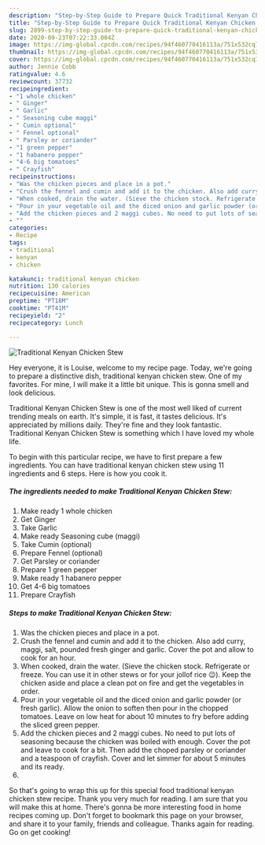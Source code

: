 ```yaml
---
description: "Step-by-Step Guide to Prepare Quick Traditional Kenyan Chicken Stew"
title: "Step-by-Step Guide to Prepare Quick Traditional Kenyan Chicken Stew"
slug: 2899-step-by-step-guide-to-prepare-quick-traditional-kenyan-chicken-stew
date: 2020-09-23T07:22:33.004Z
image: https://img-global.cpcdn.com/recipes/94f460770416113a/751x532cq70/traditional-kenyan-chicken-stew-recipe-main-photo.jpg
thumbnail: https://img-global.cpcdn.com/recipes/94f460770416113a/751x532cq70/traditional-kenyan-chicken-stew-recipe-main-photo.jpg
cover: https://img-global.cpcdn.com/recipes/94f460770416113a/751x532cq70/traditional-kenyan-chicken-stew-recipe-main-photo.jpg
author: Jennie Cobb
ratingvalue: 4.6
reviewcount: 37732
recipeingredient:
- "1 whole chicken"
- " Ginger"
- " Garlic"
- " Seasoning cube maggi"
- " Cumin optional"
- " Fennel optional"
- " Parsley or coriander"
- "1 green pepper"
- "1 habanero pepper"
- "4-6 big tomatoes"
- " Crayfish"
recipeinstructions:
- "Was the chicken pieces and place in a pot."
- "Crush the fennel and cumin and add it to the chicken. Also add curry, maggi, salt, pounded fresh ginger and garlic. Cover the pot and allow to cook for an hour."
- "When cooked, drain the water. (Sieve the chicken stock. Refrigerate or freeze. You can use it in other stews or for your jollof rice 😉). Keep the chicken aside and place a clean pot on fire and get the vegetables in order."
- "Pour in your vegetable oil and the diced onion and garlic powder (or fresh garlic). Allow the onion to soften then pour in the chopped tomatoes. Leave on low heat for about 10 minutes to fry before adding the sliced green pepper."
- "Add the chicken pieces and 2 maggi cubes. No need to put lots of seasoning because the chicken was boiled with enough. Cover the pot and leave to cook for a bit. Then add the choped parsley or coriander and a teaspoon of crayfish. Cover and let simmer for about 5 minutes and its ready."
- ""
categories:
- Recipe
tags:
- traditional
- kenyan
- chicken

katakunci: traditional kenyan chicken 
nutrition: 130 calories
recipecuisine: American
preptime: "PT18M"
cooktime: "PT41M"
recipeyield: "2"
recipecategory: Lunch

---
```



![Traditional Kenyan Chicken Stew](https://img-global.cpcdn.com/recipes/94f460770416113a/751x532cq70/traditional-kenyan-chicken-stew-recipe-main-photo.jpg)

Hey everyone, it is Louise, welcome to my recipe page. Today, we're going to prepare a distinctive dish, traditional kenyan chicken stew. One of my favorites. For mine, I will make it a little bit unique. This is gonna smell and look delicious.



Traditional Kenyan Chicken Stew is one of the most well liked of current trending meals on earth. It's simple, it is fast, it tastes delicious. It's appreciated by millions daily. They're fine and they look fantastic. Traditional Kenyan Chicken Stew is something which I have loved my whole life.


To begin with this particular recipe, we have to first prepare a few ingredients. You can have traditional kenyan chicken stew using 11 ingredients and 6 steps. Here is how you cook it.

<!--inarticleads1-->

##### The ingredients needed to make Traditional Kenyan Chicken Stew:

1. Make ready 1 whole chicken
1. Get  Ginger
1. Take  Garlic
1. Make ready  Seasoning cube (maggi)
1. Take  Cumin (optional)
1. Prepare  Fennel (optional)
1. Get  Parsley or coriander
1. Prepare 1 green pepper
1. Make ready 1 habanero pepper
1. Get 4-6 big tomatoes
1. Prepare  Crayfish




<!--inarticleads2-->

##### Steps to make Traditional Kenyan Chicken Stew:

1. Was the chicken pieces and place in a pot.
1. Crush the fennel and cumin and add it to the chicken. Also add curry, maggi, salt, pounded fresh ginger and garlic. Cover the pot and allow to cook for an hour.
1. When cooked, drain the water. (Sieve the chicken stock. Refrigerate or freeze. You can use it in other stews or for your jollof rice 😉). Keep the chicken aside and place a clean pot on fire and get the vegetables in order.
1. Pour in your vegetable oil and the diced onion and garlic powder (or fresh garlic). Allow the onion to soften then pour in the chopped tomatoes. Leave on low heat for about 10 minutes to fry before adding the sliced green pepper.
1. Add the chicken pieces and 2 maggi cubes. No need to put lots of seasoning because the chicken was boiled with enough. Cover the pot and leave to cook for a bit. Then add the choped parsley or coriander and a teaspoon of crayfish. Cover and let simmer for about 5 minutes and its ready.
1. 




So that's going to wrap this up for this special food traditional kenyan chicken stew recipe. Thank you very much for reading. I am sure that you will make this at home. There's gonna be more interesting food in home recipes coming up. Don't forget to bookmark this page on your browser, and share it to your family, friends and colleague. Thanks again for reading. Go on get cooking!
